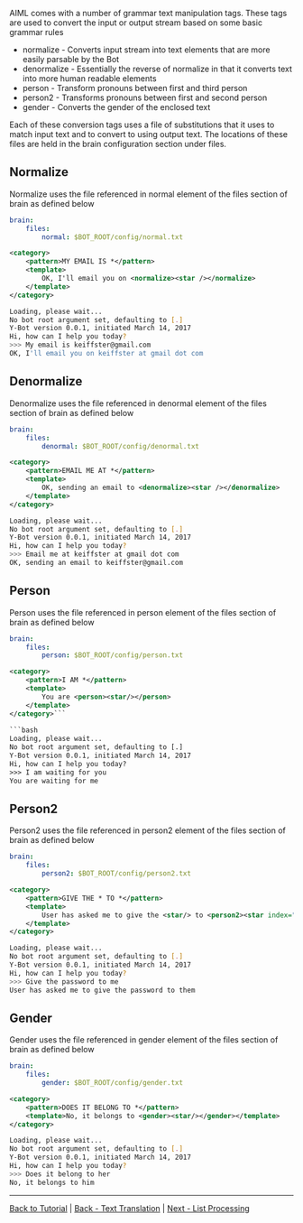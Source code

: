 AIML comes with a number of grammar text manipulation tags. These tags are used to convert the input or output stream based on some basic grammar rules

* normalize - Converts input stream into text elements that are more easily parsable by the Bot
* denormalize - Essentially the reverse of normalize in that it converts text into more human readable elements
* person - Transform pronouns between first and third person
* person2 - Transforms pronouns between first and second person
* gender - Converts the gender of the enclosed text

Each of these conversion tags uses a file of substitutions that it uses to match input text and to convert to using output text. The locations of these files are held in the brain configuration section under files. 

## Normalize

Normalize uses the file referenced in normal element of the files section of brain as defined below
```yaml
brain:
    files:
        normal: $BOT_ROOT/config/normal.txt
```        

```xml
<category>
    <pattern>MY EMAIL IS *</pattern>
    <template>
        OK, I'll email you on <normalize><star /></normalize>
    </template>
</category>
```
	
```bash
Loading, please wait...
No bot root argument set, defaulting to [.]
Y-Bot version 0.0.1, initiated March 14, 2017
Hi, how can I help you today?
>>> My email is keiffster@gmail.com
OK, I'll email you on keiffster at gmail dot com
```

## Denormalize

Denormalize uses the file referenced in denormal element of the files section of brain as defined below
```yaml
brain:
    files:
        denormal: $BOT_ROOT/config/denormal.txt
```        

```xml
<category>
    <pattern>EMAIL ME AT *</pattern>
    <template>
        OK, sending an email to <denormalize><star /></denormalize>
    </template>
</category>
```
	
```bash
Loading, please wait...
No bot root argument set, defaulting to [.]
Y-Bot version 0.0.1, initiated March 14, 2017
Hi, how can I help you today?
>>> Email me at keiffster at gmail dot com
OK, sending an email to keiffster@gmail.com
```

## Person

Person uses the file referenced in person element of the files section of brain as defined below
```yaml
brain:
    files:
        person: $BOT_ROOT/config/person.txt
```        

```xml
<category>
    <pattern>I AM *</pattern>  
    <template>
        You are <person><star/></person>
    </template>  
</category>```
	
```bash
Loading, please wait...
No bot root argument set, defaulting to [.]
Y-Bot version 0.0.1, initiated March 14, 2017
Hi, how can I help you today?
>>> I am waiting for you
You are waiting for me
```


## Person2

Person2 uses the file referenced in person2 element of the files section of brain as defined below
```yaml
brain:
    files:
        person2: $BOT_ROOT/config/person2.txt
```        

```xml
<category>  
    <pattern>GIVE THE * TO *</pattern>  
    <template>
        User has asked me to give the <star/> to <person2><star index="2"/></person2>
    </template>  
</category>
```
	
```bash
Loading, please wait...
No bot root argument set, defaulting to [.]
Y-Bot version 0.0.1, initiated March 14, 2017
Hi, how can I help you today?
>>> Give the password to me
User has asked me to give the password to them
```

## Gender

Gender uses the file referenced in gender element of the files section of brain as defined below
```yaml
brain:
    files:
        gender: $BOT_ROOT/config/gender.txt
```        

```xml
<category>
    <pattern>DOES IT BELONG TO *</pattern>  
    <template>No, it belongs to <gender><star/></gender></template>  
</category>
```
	
```bash
Loading, please wait...
No bot root argument set, defaulting to [.]
Y-Bot version 0.0.1, initiated March 14, 2017
Hi, how can I help you today?
>>> Does it belong to her
No, it belongs to him
```

***
[Back to Tutorial](./AIML-Tutorial) | [Back - Text Translation](./Tutorial-Text-Translation) | [Next - List Processing](./Tutorial-List-Processing)